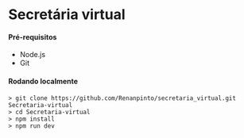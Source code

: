 # Secretária virtual

#### Pré-requisitos
  - Node.js
  - Git

#### Rodando localmente

```
> git clone https://github.com/Renanpinto/secretaria_virtual.git Secretaria-virtual
> cd Secretaria-virtual
> npm install
> npm run dev
```
